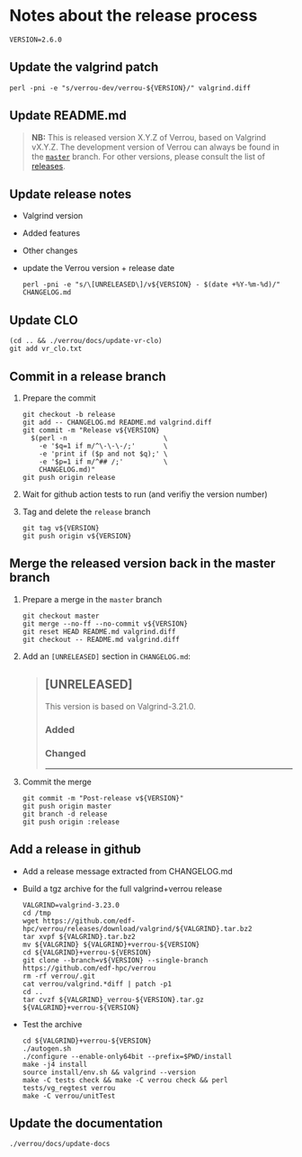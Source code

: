 # Notes about the release process

```
VERSION=2.6.0
```

## Update the valgrind patch

```
perl -pni -e "s/verrou-dev/verrou-${VERSION}/" valgrind.diff
```

## Update README.md

> **NB:** This is released version X.Y.Z of Verrou, based on Valgrind
> vX.Y.Z. The development version of Verrou can always be found in
> the [`master`](https://github.com/edf-hpc/verrou/) branch. For other versions,
> please consult the list
> of [releases](https://github.com/edf-hpc/verrou/releases).


## Update release notes

- Valgrind version
- Added features
- Other changes

- update the Verrou version + release date

    ```
    perl -pni -e "s/\[UNRELEASED\]/v${VERSION} - $(date +%Y-%m-%d)/" CHANGELOG.md
    ```

## Update CLO

```
(cd .. && ./verrou/docs/update-vr-clo)
git add vr_clo.txt
```

## Commit in a release branch

1. Prepare the commit

    ```
    git checkout -b release
    git add -- CHANGELOG.md README.md valgrind.diff
    git commit -m "Release v${VERSION}
      $(perl -n                        \
        -e '$q=1 if m/^\-\-\-/;'       \
        -e 'print if ($p and not $q);' \
        -e '$p=1 if m/^## /;'          \
        CHANGELOG.md)"
    git push origin release
    ```

2. Wait for github action tests to run (and verifiy the version number)

3. Tag and delete the `release` branch

    ```
    git tag v${VERSION}
    git push origin v${VERSION}
    ```


## Merge the released version back in the master branch


1. Prepare a merge in the `master` branch

    ```
    git checkout master
    git merge --no-ff --no-commit v${VERSION}
    git reset HEAD README.md valgrind.diff
    git checkout -- README.md valgrind.diff
    ```

2. Add an `[UNRELEASED]` section in `CHANGELOG.md`:

    > ## [UNRELEASED]
    > 
    > This version is based on Valgrind-3.21.0.
    > 
    > ### Added
    > 
    > 
    > ### Changed
    > 
    > 
    > ---
    > 

3. Commit the merge

    ```
    git commit -m "Post-release v${VERSION}"
    git push origin master
    git branch -d release
    git push origin :release
    ```

## Add a release in github


- Add a release message extracted from CHANGELOG.md

- Build a tgz archive for the full valgrind+verrou release
    
    ```
    VALGRIND=valgrind-3.23.0
    cd /tmp
    wget https://github.com/edf-hpc/verrou/releases/download/valgrind/${VALGRIND}.tar.bz2
    tar xvpf ${VALGRIND}.tar.bz2
    mv ${VALGRIND} ${VALGRIND}+verrou-${VERSION}
    cd ${VALGRIND}+verrou-${VERSION}
    git clone --branch=v${VERSION} --single-branch https://github.com/edf-hpc/verrou
    rm -rf verrou/.git
    cat verrou/valgrind.*diff | patch -p1
    cd ..
    tar cvzf ${VALGRIND}_verrou-${VERSION}.tar.gz ${VALGRIND}+verrou-${VERSION}
    ```

- Test the archive

    ```
    cd ${VALGRIND}+verrou-${VERSION}
    ./autogen.sh
    ./configure --enable-only64bit --prefix=$PWD/install
    make -j4 install
    source install/env.sh && valgrind --version
    make -C tests check && make -C verrou check && perl tests/vg_regtest verrou
    make -C verrou/unitTest
    ```

## Update the documentation

```
./verrou/docs/update-docs
```
